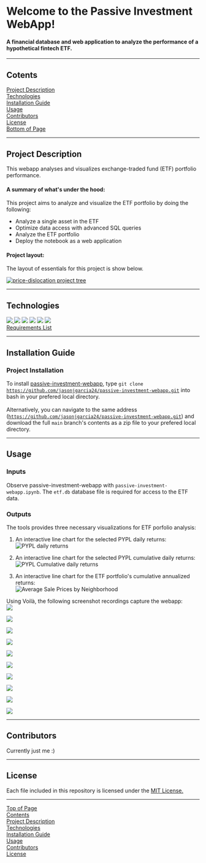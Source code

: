 # <a id="Top-of-Page"> Welcome to the Passive Investment WebApp!</a>
#### A financial database and web application to analyze the performance of a hypothetical fintech ETF.

***
## <a id="Contents">Cotents</a>
[Project Description](#Project-Description)<br>
[Technologies](#Technologies)<br>
[Installation Guide](#Installation-Guide)<br>
[Usage](#Usage)<br>
[Contributors](#Contributors)<br>
[License](#License)<br>
[Bottom of Page](#Bottom-of-Page)<br>

***
## <a id="Project-Description">Project Description</a>
This webapp analyses and visualizes exchange-traded fund (ETF) portfolio performance.

#### A summary of what's under the hood:    
This project aims to analyze and visualize the ETF portfolio by doing the following:
 - Analyze a single asset in the ETF
 - Optimize data access with advanced SQL queries
 - Analyze the ETF portfolio
 - Deploy the notebook as a web application<br>

#### Project layout:
The layout of essentials for this project is show below.
<p><a href="tree.txt"><img src="img/project_tree.png" title="price-dislocation project tree"></a></p>

***
## <a id="Technologies">Technologies</a>
<a href="https://docs.python.org/release/3.8.0/" title="https://docs.python.org/release/3.8.0/"><img src="https://img.shields.io/badge/python-3.8%2B-red">
<a href="https://pandas.pydata.org/docs/" title="https://pandas.pydata.org/docs/"><img src="https://img.shields.io/badge/pandas-1.3.1-green"></a>
<a href="https://jupyter-notebook.readthedocs.io/en/stable/" title="https://jupyter-notebook.readthedocs.io/en/stable/"><img src="https://img.shields.io/badge/jupyter--notebook-5.7.11-blue"></a>
<a href="https://docs.sqlalchemy.org/en/14/" title="https://docs.sqlalchemy.org/en/14/"><img src="https://img.shields.io/badge/sqlalchemy-1.4.22-yellowgreen"></a>
<a href="https://docs.bokeh.org/en/latest/index.html" title="https://docs.bokeh.org/en/latest/index.html"><img src="https://img.shields.io/badge/bokeh-2.3.3-green"></a>
<a href="https://hvplot.holoviz.org/user_guide/Introduction.html" title="https://hvplot.holoviz.org/user_guide/Introduction.html"><img src="https://img.shields.io/badge/hvplot-0.7.3-orange"></a><br>
<a href="./requirements.txt" title="requirements.txt">Requirements List</a>

***
## <a id="Installation-Guide">Installation Guide</a>
### Project Installation
To install <a href="https://github.com/jasonjgarcia24/passive-investment-webapp" title="https://github.com/jasonjgarcia24/passive-investment-webapp">passive-investment-webapp</a>, type <code>git clone https://github.com/jasonjgarcia24/passive-investment-webapp.git</code> into bash in your prefered local directory.<br><br>
Alternatively, you can navigate to the same address (<code>https://github.com/jasonjgarcia24/passive-investment-webapp.git</code>) and download the full <code>main</code> branch's contents as a zip file to your prefered local directory.<br>

***
## <a id="Usage">Usage</a>
### Inputs
Observe passive-investment-webapp with <code>passive-investment-webapp.ipynb</code>. The <code>etf.db</code> database file is required for access to the ETF data.<br>

### Outputs
The tools provides three necessary visualizations for ETF porfolio analysis:
1. An interactive line chart for the selected PYPL daily returns:<br>
<img src="./img/results_daily-returns_PYPL.png" title="PYPL daily returns"><br>

2. An interactive line chart for the selected PYPL cumulative daily returns:<br>
<img src="./img/results_cumulative-daily-returns_PYPL.png" title="PYPL Cumulative daily returns"><br>

3. An interactive line chart for the ETF portfolio's cumulative annualized returns:<br>
<img src="./img/results_cumulative-returns_portfolio.png" title="Average Sale Prices by Neighborhood"><br>
    
Using Voilà, the following screenshot recordings capture the webapp:<br>
<img src="./img/voila_p1.png"><br>

<img src="./img/voila_p2.png"><br>

<img src="./img/voila_p3.png"><br>

<img src="./img/voila_p4.png"><br>

<img src="./img/voila_p5.png"><br>

<img src="./img/voila_p6.png"><br>

<img src="./img/voila_p7.png"><br>

<img src="./img/voila_p8.png"><br>

<img src="./img/voila_p9.png"><br>

<img src="./img/voila_p10.png"><br>

***
## <a id="Contributors">Contributors</a>
Currently just me :)<br>

***
## <a id="License">License</a>
Each file included in this repository is licensed under the <a href="https://github.com/jasonjgarcia24/passive-investment-webapp/blob/586c7f7d1555c5effd9f271418a7cca2e6279a03/LICENSE" title="LICENSE">MIT License.</a>

***
[Top of Page](#Top-of-Page)<br>
[Contents](#Contents)<br>
[Project Description](#Project-Description)<br>
[Technologies](#Technologies)<br>
[Installation Guide](#Installation-Guide)<br>
[Usage](#Usage)<br>
[Contributors](#Contributors)<br>
[License](#License)<br>
<a id="Bottom-of-Page"></a>
    
    


